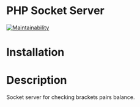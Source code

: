 # PHP Socket Server
[![Maintainability](https://api.codeclimate.com/v1/badges/b6da1fc60c43a5db3463/maintainability)](https://codeclimate.com/github/alexgo93/phpSocketServer/maintainability) 


# Installation



# Description

Socket server for checking brackets pairs balance.